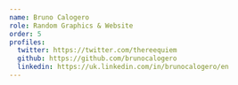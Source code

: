 ```yaml
---
name: Bruno Calogero
role: Random Graphics & Website
order: 5
profiles:
  twitter: https://twitter.com/thereequiem
  github: https://github.com/brunocalogero
  linkedin: https://uk.linkedin.com/in/brunocalogero/en
---
```

